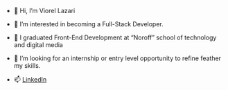 - 👋 Hi, I’m Viorel Lazari

- 👀 I’m interested in becoming a Full-Stack Developer.

- 🌱 I graduated Front-End Development at “Noroff” school of technology and digital media

- 💞️ I’m looking for an internship or entry level opportunity to refine feather my skills.

- 📫 [LinkedIn](www.linkedin.com/in/viorel-lazari)

<!---
VLazari/VLazari is a ✨ special ✨ repository because its `README.md` (this file) appears on your GitHub profile.
You can click the Preview link to take a look at your changes.
--->
